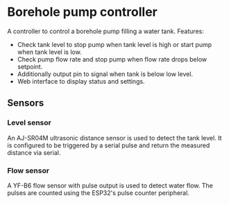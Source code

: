 # Borehole pump controller
A controller to control a borehole pump filling a water tank. Features:
* Check tank level to stop pump when tank level is high or start pump when tank level is low.
* Check pump flow rate and stop pump when flow rate drops below setpoint.
* Additionally output pin to signal when tank is below low level.
* Web interface to display status and settings.

## Sensors
### Level sensor
An AJ-SR04M ultrasonic distance sensor is used to detect the tank level. It is configured to be triggered by a serial pulse and return the measured distance via serial.

### Flow sensor
A YF-B6 flow sensor with pulse output is used to detect water flow.  The pulses are counted using the ESP32's pulse counter peripheral.
